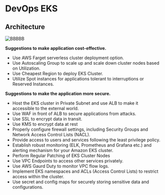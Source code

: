# DevOps EKS

## Architecture

![BBBBB](https://github.com/14Rahul/Prodigal-EKS/assets/48749887/4e4d3155-c905-4417-8035-cd7956a30201)

**Suggestions to make application cost-effective.**
- Use AWS Farget serverless cluster deployment option.
- Use Autoscaling Group to scale up and scale down cluster nodes based on Utilization.
- Use Cheapest Region to deploy EKS Cluster.
- Utilize Spot instances for applications tolerant to interruptions or Reserved Instances.

**Suggestions to make the application more secure.**
- Host the EKS cluster in Private Subnet and use ALB to make it accessible to the external world.
- Use WAF in front of ALB to secure applications from attacks.
- Use SSL to encrypt data in transit.
- Use KMS to encrypt data at rest
- Properly configure firewall settings, including Security Groups and Network Access Control Lists (NACL).
- Provide access to users and services following the least privilege policy.
- Establish robust monitoring (ELK, Prometheus and Grafana etc.) and alerting mechanism for your Amazon EKS cluster.
- Perform Regular Patching of EKS Cluster Nodes
- Use VPC Endpoints to access other services privately.
- Use AWS Gaurd Duty to monitor VPC flow logs.
- Implement EKS namespaces and ACLs (Access Control Lists) to restrict access within the cluster.
- Use secret and config maps for securely storing sensitive data and configurations.



